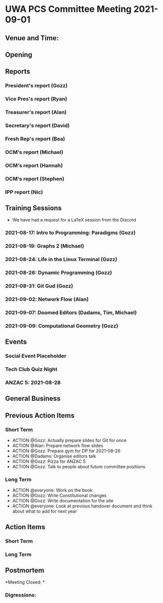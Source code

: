 # UWA PCS Committee Meeting 2021-09-01

## Venue and Time:
## Opening
## Reports
### President's report (Gozz)
### Vice Pres's report (Ryan)
### Treasurer's report (Alan)
### Secretary's report (David)
### Fresh Rep's report (Bea)
### OCM's report (Michael)
### OCM's report (Hannah)
### OCM's report (Stephen)
### IPP report (Nic)
## Training Sessions

- We have had a request for a LaTeX session from the Discord

### 2021-08-17: Intro to Programming: Paradigms (Gozz)
### 2021-08-19: Graphs 2 (Michael)
### 2021-08-24: Life in the Linux Terminal (Gozz)
### 2021-08-26: Dynamic Programming (Gozz)
### 2021-08-31: Git Gud (Gozz)
### 2021-09-02: Network Flow (Alan) 
### 2021-09-07: Doomed Editors (Dadams, Tim, Michael)
### 2021-09-09: Computational Geometry (Gozz)
## Events
### Social Event Placeholder
### Tech Club Quiz Night
### ANZAC 5: 2021-08-28
## General Business
## Previous Action Items

### Short Term

- ACTION @Gozz: Actually prepare slides for Git for once
- ACTION @Alan: Prepare network flow slides
- ACTION @Gozz: Prepare gym for DP for 2021-08-26
- ACTION @Dadams: Organise editors talk
- ACTION @Gozz: Pizza for ANZAC 5
- ACTION @Gozz: Talk to people about future committee positions
  
### Long Term

- ACTION @everyone: Work on the book
- ACTION @Gozz: Write Constitutional changes
- ACTION @Gozz: Write documentation for the site
- ACTION @everyone: Look at previous handover document and think about what to add for next year

## Action Items

### Short Term

### Long Term

## Postmortem

*Meeting Closed: * 

###  Digressions: 
